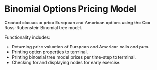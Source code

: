# Binomial Options Pricing Model

Created classes to price European and American options using the Cox-Ross-Rubenstein Binomial tree model.

Functionality includes:
- Returning price valuation of European and American calls and puts.
- Printing option properties to terminal.
- Printing binomial tree model prices per time-step to terminal.
- Checking for and displaying nodes for early exercise.
